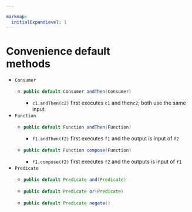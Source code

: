 ```yaml
---

markmap:
  initialExpandLevel: 1
---
```

# **Convenience default<br/>methods**
- `Consumer`
  - ```java
    public default Consumer andThen(Consumer)
    ```
    - `c1.andThen(c2)` first executes `c1` and then`c2`; both use the same input
- `Function`
  - ```java
    public default Function andThen(Function)
    ```
    - `f1.andThen(f2)` first executes `f1` and the output is input of `f2`
  - ```java
    public default Function compose(Function)
    ```
    - `f1.compose(f2)` first executes `f2` and the outputs is input of `f1`
- `Predicate`
  - ```java
    public default Predicate and(Predicate)
    ```
  - ```java
    public default Predicate or(Predicate)
    ```
  - ```java
    public default Predicate negate()
    ```